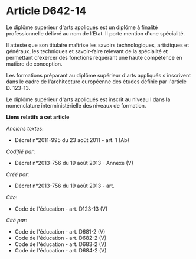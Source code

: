 # Article D642-14

Le diplôme supérieur d'arts appliqués est un diplôme à finalité professionnelle délivré au nom de l'Etat. Il porte mention
d'une spécialité. 

Il atteste que son titulaire maîtrise les savoirs technologiques, artistiques et généraux, les techniques et savoir-faire
relevant de la spécialité et permettant d'exercer des fonctions requérant une haute compétence en matière de conception. 

Les formations préparant au diplôme supérieur d'arts appliqués s'inscrivent dans le cadre de l'architecture européenne des
études définie par l'article D. 123-13. 

Le diplôme supérieur d'arts appliqués est inscrit au niveau I dans la nomenclature interministérielle des niveaux de
formation.

**Liens relatifs à cet article**

_Anciens textes_:

  - Décret n°2011-995 du 23 août 2011 - art. 1 (Ab)

_Codifié par_:

  - Décret n°2013-756 du 19 août 2013 -  Annexe (V)

_Créé par_:

  - Décret n°2013-756 du 19 août 2013 - art.

_Cite_:

  - Code de l'éducation - art. D123-13 (V)

_Cité par_:

  - Code de l'éducation - art. D681-2 (V)
  - Code de l'éducation - art. D682-2 (V)
  - Code de l'éducation - art. D683-2 (V)
  - Code de l'éducation - art. D684-2 (V)
